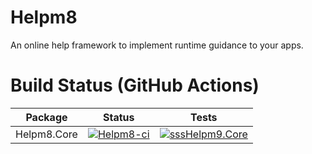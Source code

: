 # Helpm8
An online help framework to implement runtime guidance to your apps.

# Build Status (GitHub Actions)
|Package|Status|Tests
|-----|------|-----|
|Helpm8.Core|[![Helpm8-ci](https://github.com/Wiesenwischer/Helpm8/actions/workflows/ci.yml/badge.svg?branch=main)](https://github.com/Wiesenwischer/Helpm8/actions/workflows/ci.yml)|[![sssHelpm9.Core](https://raw.githubusercontent.com/gist/Wiesenwischer/5e4e1ce3ca71318b1727639b8b85ddf4/raw/cab49b00f163e1c504484896b0d25cebc85c0ea7/Helpm8.Core_tests.md_badge.svg)](https://raw.githubusercontent.com/gist/Wiesenwischer/5e4e1ce3ca71318b1727639b8b85ddf4/raw/cab49b00f163e1c504484896b0d25cebc85c0ea7/Helpm8.Core_tests.md_badge.svg)|
